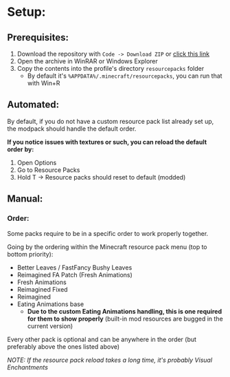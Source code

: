 # Setup:
## Prerequisites:
1. Download the repository with `Code -> Download ZIP` or [click this link](https://github.com/Faupi/MinecraftResourcePacks/archive/refs/heads/main.zip)
1. Open the archive in WinRAR or Windows Explorer
1. Copy the contents into the profile's directory `resourcepacks` folder
    - By default it's `%APPDATA%/.minecraft/resourcepacks`, you can run that with Win+R

## Automated:
By default, if you do not have a custom resource pack list already set up, the modpack should handle the default order.

**If you notice issues with textures or such, you can reload the default order by:**
1. Open Options
1. Go to Resource Packs
1. Hold T -> Resource packs should reset to default (modded)

## Manual:
### Order:
Some packs require to be in a specific order to work properly together.

Going by the ordering within the Minecraft resource pack menu (top to bottom priority):
- Better Leaves / FastFancy Bushy Leaves
- Reimagined FA Patch (Fresh Animations)
- Fresh Animations
- Reimagined Fixed
- Reimagined
- Eating Animations base
    - __Due to the custom Eating Animations handling, this is one required for them to show properly__ (built-in mod resources are bugged in the current version)

Every other pack is optional and can be anywhere in the order (but preferably above the ones listed above)

*NOTE: If the resource pack reload takes a long time, it's probably Visual Enchantments*
